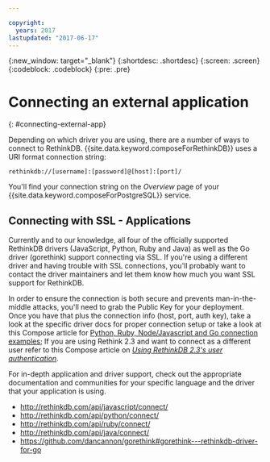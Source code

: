 ```yaml
---

copyright:
  years: 2017
lastupdated: "2017-06-17"
---
```


{:new_window: target="_blank"}
{:shortdesc: .shortdesc}
{:screen: .screen}
{:codeblock: .codeblock}
{:pre: .pre}

# Connecting an external application
{: #connecting-external-app}

Depending on which driver you are using, there are a number of ways to connect to RethinkDB. {{site.data.keyword.composeForRethinkDB}} uses a URI format connection string:

```
rethinkdb://[username]:[password]@[host]:[port]/
```

You'll find your connection string on the *Overview* page of your {{site.data.keyword.composeForPostgreSQL}} service.

## Connecting with SSL - Applications

Currently and to our knowledge, all four of the officially supported RethinkDB drivers (JavaScript, Python, Ruby and Java) as well as the Go driver (gorethink) support connecting via SSL. If you're using a different driver and having trouble with SSL connections, you'll probably want to contact the driver maintainers and let them know how much you want SSL support for RethinkDB.

In order to ensure the connection is both secure and prevents man-in-the-middle attacks, you'll need to grab the Public Key for your deployment. Once you have that plus the connection info (host, port, auth key), take a look at the specific driver docs for proper connection setup or take a look at this Compose article for [Python, Ruby, Node/Javascript and Go connection examples](https://www.compose.io/articles/rethinkdb-and-ssl-think-secure/); If you are using Rethink 2.3 and want to connect as a different user refer to this Compose article on *[Using RethinkDB 2.3's user authentication](https://compose.io/articles/using-rethinkdb-2-3s-user-authentication/)*.

For in-depth application and driver support, check out the appropriate documentation and communities for your specific language and the driver that your application is using.

- http://rethinkdb.com/api/javascript/connect/
- http://rethinkdb.com/api/python/connect/
- http://rethinkdb.com/api/ruby/connect/
- http://rethinkdb.com/api/java/connect/
- https://github.com/dancannon/gorethink#gorethink---rethinkdb-driver-for-go

